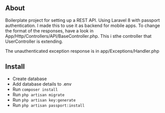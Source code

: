 ## About

Boilerplate project for setting up a REST API. Using Laravel 8 with passport authentication. I made this to use it as backend for mobile apps. To change the format of the responses, have a look in App/Http/Controllers/API/BaseController.php. This i sthe controller that UserController is extending.  

The unauthenticated exception response is in app/Exceptions/Handler.php


## Install

* Create database
* Add database details to .env
* Run `composer install`
* Run `php artisan migrate `
* Run `php artisan key:generate `
* Run `php artisan passport:install`
